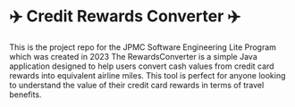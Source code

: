 # :airplane: Credit Rewards Converter :airplane:
This is the project repo for the JPMC Software Engineering Lite Program which was created in 2023
The RewardsConverter is a simple Java application designed to help users convert cash values from credit card rewards into equivalent airline miles. This tool is perfect for anyone looking to understand the value of their credit card rewards in terms of travel benefits.
